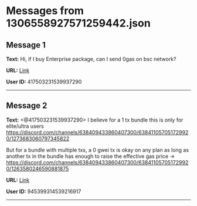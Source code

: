 # Messages from 1306558927571259442.json

## Message 1

**Text:** Hi, if I buy Enterprise package, can I send 0gas on bsc network?

**URL:** [Link](https://discord.com/channels/638409433860407300/638409433860407302/1306558927571259442)

**User ID:** 417503231539937290

---

## Message 2

**Text:** <@417503231539937290> I believe for a 1 tx bundle this is only for elite/ultra users https://discord.com/channels/638409433860407300/638411057051729920/1273683060797345822

But for a bundle with multiple txs, a 0 gwei tx is okay on any plan as long as another tx in the bundle has enough to raise the effective gas price -> https://discord.com/channels/638409433860407300/638411057051729920/1263580246590881875

**URL:** [Link](https://discord.com/channels/638409433860407300/638409433860407302/1306624143407448165)

**User ID:** 945399314539216917

---

